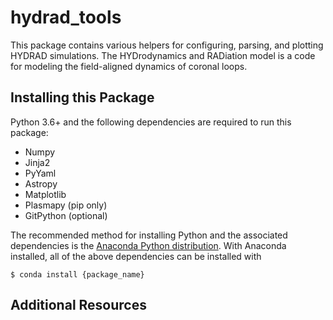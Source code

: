 # hydrad_tools
This package contains various helpers for configuring, parsing, and plotting HYDRAD simulations. The HYDrodynamics and RADiation model is a code for modeling the field-aligned dynamics of coronal loops.

## Installing this Package
Python 3.6+ and the following dependencies are required to run this package:

* Numpy
* Jinja2
* PyYaml
* Astropy
* Matplotlib
* Plasmapy (pip only)
* GitPython (optional)

The recommended method for installing Python and the associated dependencies is the [Anaconda Python distribution](https://www.anaconda.com/download/). With Anaconda installed, all of the above dependencies can be installed with

```shell
$ conda install {package_name}
```

## Additional Resources